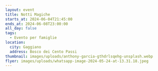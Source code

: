 ```yaml
---
layout: event
title: Notti Magiche
starts_at: 2024-06-04T21:45:00
ends_at: 2024-06-08T23:00:00
all_day: false
tags:
  - Evento per famiglie
location:
  city: Gaggiano
  address: Bosco dei Cento Passi
thumbnail: images/uploads/anthony-garcia-gthdrlsqehg-unsplash.webp
flyer: images/uploads/whatsapp-image-2024-05-24-at-13.31.18.jpeg
---
```

